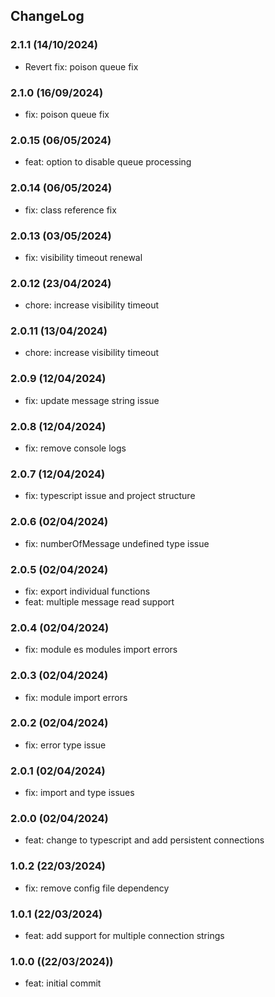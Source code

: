 ## ChangeLog

### 2.1.1 (14/10/2024)
- Revert fix: poison queue fix

### 2.1.0 (16/09/2024)
- fix: poison queue fix

### 2.0.15 (06/05/2024)
- feat: option to disable queue processing

### 2.0.14 (06/05/2024)
- fix: class reference fix

### 2.0.13 (03/05/2024)
- fix: visibility timeout renewal

### 2.0.12 (23/04/2024)
- chore: increase visibility timeout

### 2.0.11 (13/04/2024)
- chore: increase visibility timeout

### 2.0.9 (12/04/2024)
- fix: update message string issue

### 2.0.8 (12/04/2024)
- fix: remove console logs

### 2.0.7 (12/04/2024)
- fix: typescript issue and project structure

### 2.0.6 (02/04/2024)
- fix: numberOfMessage undefined type issue

### 2.0.5 (02/04/2024)
- fix: export individual functions
- feat: multiple message read support

### 2.0.4 (02/04/2024)
- fix: module es modules import errors

### 2.0.3 (02/04/2024)
- fix: module import errors

### 2.0.2 (02/04/2024)
- fix: error type issue

### 2.0.1 (02/04/2024)
- fix: import and type issues

### 2.0.0 (02/04/2024)
- feat: change to typescript and add persistent connections

### 1.0.2 (22/03/2024)
- fix: remove config file dependency

### 1.0.1 (22/03/2024)
- feat: add support for multiple connection strings

### 1.0.0 ((22/03/2024))
- feat: initial commit